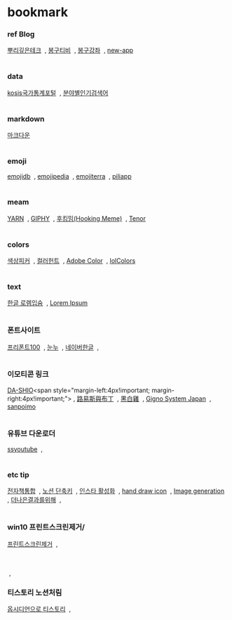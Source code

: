 # bookmark

### ref Blog
[뿌리깊은테크](https://mpling-rec.tistory.com/)<span style="margin-left:4px!important; margin-right:4px!important;"> ,</sapn>
[봉구티비](https://blog.naver.com/bong9tv/223616477002)<span style="margin-left:4px!important; margin-right:4px!important;"> ,</sapn>
[봉구강좌](https://www.youtube.com/playlist?list=PLHVQkrcP8Eg7W-0-1yJaxF8bXhGlSXHqx)<span style="margin-left:4px!important; margin-right:4px!important;"> ,</sapn>
[new-app](https://new-app.download/article-category/guide/premiere-pro/)
<br><br>
### data 
[kosis국가통계포털](https://kosis.kr/search/search.do)<span style="margin-left:4px!important; margin-right:4px!important;"> ,</sapn>
[분야별인기검색어](https://datalab.naver.com/)
<br><br>
### markdown
[마크다운](https://namu.wiki/w/%EB%82%98%EB%AC%B4%EC%9C%84%ED%82%A4:%EB%AC%B8%EB%B2%95%20%EB%8F%84%EC%9B%80%EB%A7%90?from=%EB%82%98%EB%AC%B4%EB%A7%88%ED%81%AC#s-10)
<br><br>
### emoji
[emojidb](https://emojidb.org/sound-file-emojis)<span style="margin-left:4px!important; margin-right:4px!important;"> ,</sapn>
[emojipedia](https://emojipedia.org/)<span style="margin-left:4px!important; margin-right:4px!important;"> ,</sapn>
[emojiterra](https://emojiterra.com/)<span style="margin-left:4px!important; margin-right:4px!important;"> ,</sapn>
[piliapp](https://kr.piliapp.com/emoji/list/)
<br><br>
### meam
[YARN](https://yarn.co/)<span style="margin-left:4px!important; margin-right:4px!important;"> ,</sapn>
[GIPHY](https://giphy.com/)<span style="margin-left:4px!important; margin-right:4px!important;"> ,</sapn>
[후킹밈(Hooking Meme)](https://hookingmeme.com/)<span style="margin-left:4px!important; margin-right:4px!important;"> ,</sapn>
[Tenor](https://tenor.com/ko/)
<br><br>
### colors
[색상피커](https://imagecolorpicker.com/ko)<span style="margin-left:4px!important; margin-right:4px!important;"> ,</sapn>
[컬러헌트](https://colorhunt.co/)<span style="margin-left:4px!important; margin-right:4px!important;"> ,</sapn>
[Adobe Color](https://color.adobe.com/ko/)<span style="margin-left:4px!important; margin-right:4px!important;"> ,</sapn>
[lolColors](https://www.webdesignrankings.com/resources/lolcolors/)
<br><br>
### text
[한글 로렘입숨](https://iotoolkit.com/lorem-ipsum/)<span style="margin-left:4px!important; margin-right:4px!important;"> ,</sapn>
[Lorem Ipsum](https://www.lipsum.com/)
<br><br>
### 폰트사이트
[프리폰트100](https://freefont100.com/)<span style="margin-left:4px!important; margin-right:4px!important;"> ,</sapn>
[눈누](https://noonnu.cc/font_page/pick)<span style="margin-left:4px!important; margin-right:4px!important;"> ,</sapn>
[네이버한글](https://hangeul.naver.com/)<span style="margin-left:4px!important; margin-right:4px!important;"> ,</sapn>
<br><br>
### 이모티콘 링크
[DA-SHIO](https://yabeline.tw/Stickers_Search.php?Creative=DA-SHIO "https://yabeline.tw/Stickers_Search.php?Creative=DA-SHIO")<span style="margin-left:4px!important; margin-right:4px!important;"> ,</sapn>
[路易斯與布丁](https://yabeline.tw/Stickers_Search.php?Creative=%E8%B7%AF%E6%98%93%E6%96%AF%E8%88%87%E5%B8%83%E4%B8%81)<span style="margin-left:4px!important; margin-right:4px!important;"> ,</sapn>
[黑白雞](https://yabeline.tw/Stickers_Search.php?Search=%E9%BB%91%E7%99%BD%E9%9B%9E)<span style="margin-left:4px!important; margin-right:4px!important;"> ,</sapn>
[Gigno System Japan](https://yabeline.tw/Stickers_Search.php?Creative=Gigno+System+Japan)<span style="margin-left:4px!important; margin-right:4px!important;"> ,</sapn>
[sanpoimo](https://yabeline.tw/Stickers_Search.php?Creative=sanpoimo)
<br><br>
### 유튜브 다운로더
[ssyoutube](https://ssyoutube.com/ko79ZN/)<span style="margin-left:4px!important; margin-right:4px!important;"> ,</sapn>
<br><br>
### etc tip
[전자책통합](http://xn--ebook-9zu.chichi.dev/)<span style="margin-left:4px!important; margin-right:4px!important;"> ,</sapn>
[노션 단축키](https://naeda01.notion.site/16cae00fc56a80d5bb15d0eddff13c65)<span style="margin-left:4px!important; margin-right:4px!important;"> ,</sapn>
[인스타 활성화](https://www.instagram.com/hey_wassssup_/)<span style="margin-left:4px!important; margin-right:4px!important;"> ,</sapn>
[hand draw icon](https://www.vecteezy.com/vector-art/42584292-no-3-set-of-cute-icon-summer-concept-in-line-hand-drawn-style-cartoon-design-collection-under-the-water-animal-sea-and-beach-trip-swim-kawaii-vector-illustration)<span style="margin-left:4px!important; margin-right:4px!important;"> ,</sapn>
[Image generation](https://platform.openai.com/docs/guides/image-generation?image-generation-model=gpt-image-1&lang=python)<span style="margin-left:4px!important; margin-right:4px!important;"> ,</sapn>
[더나은결과를위해](https://gptskorea.com/BLOG/?idx=131526962&bmode=view)<span style="margin-left:4px!important; margin-right:4px!important;"> ,</sapn>
<br><br>
### win10 프린트스크린제거/
[프린트스크린제거](https://recycling05.com/entry/%E3%85%81Windows-10-Print-Screen-Key-%EB%B9%84%ED%99%9C%EC%84%B1%ED%99%94-%EB%B0%8F-%ED%99%94%EB%A9%B4-%EC%BA%A1%EC%B2%98-%EB%B9%84%ED%99%9C%EC%84%B1%ED%99%94-%EB%B0%A9%EB%B2%95-%EC%95%88%EB%82%B4)<span style="margin-left:4px!important; margin-right:4px!important;"> ,</sapn>

<br><br>
<span style="margin-left:4px!important; margin-right:4px!important;"> ,</sapn>

### 티스토리 노션처림
[옵시디언으로 티스토리](https://dnai-deny.tistory.com/116)<span style="margin-left:4px!important; margin-right:4px!important;"> ,</sapn>
